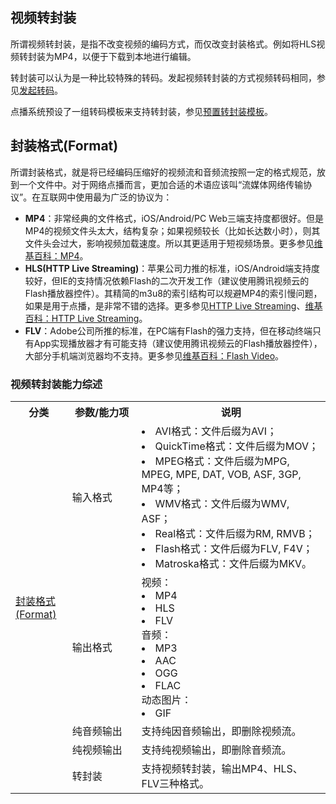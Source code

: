 
## 视频转封装
所谓视频转封装，是指不改变视频的编码方式，而仅改变封装格式。例如将HLS视频转封装为MP4，以便于下载到本地进行编辑。

转封装可以认为是一种比较特殊的转码。发起视频转封装的方式视频转码相同，参见[发起转码](#.E5.8F.91.E8.B5.B7.E8.BD.AC.E7.A0.81)。

点播系统预设了一组转码模板来支持转封装，参见[预置转封装模板](#.E9.A2.84.E7.BD.AE.E8.BD.AC.E5.B0.81.E8.A3.85.E6.A8.A1.E6.9D.BF)。

## 封装格式(Format)

所谓封装格式，就是将已经编码压缩好的视频流和音频流按照一定的格式规范，放到一个文件中。对于网络点播而言，更加合适的术语应该叫“流媒体网络传输协议”。在互联网中使用最为广泛的协议为：

- **MP4**：非常经典的文件格式，iOS/Android/PC Web三端支持度都很好。但是MP4的视频文件头太大，结构复杂；如果视频较长（比如长达数小时），则其文件头会过大，影响视频加载速度。所以其更适用于短视频场景。更多参见[维基百科：MP4](https://zh.wikipedia.org/wiki/MP4)。
- **HLS(HTTP Live Streaming)**：苹果公司力推的标准，iOS/Android端支持度较好，但IE的支持情况依赖Flash的二次开发工作（建议使用腾讯视频云的Flash播放器控件）。其精简的m3u8的索引结构可以规避MP4的索引慢问题，如果是用于点播，是非常不错的选择。更多参见[HTTP Live Streaming](https://developer.apple.com/streaming/)、[维基百科：HTTP Live Streaming](https://zh.wikipedia.org/wiki/HTTP_Live_Streaming)。
- **FLV**：Adobe公司所推的标准，在PC端有Flash的强力支持，但在移动终端只有App实现播放器才有可能支持（建议使用腾讯视频云的Flash播放器控件），大部分手机端浏览器均不支持。更多参见[维基百科：Flash Video](https://zh.wikipedia.org/wiki/Flash_Video)。

### 视频转封装能力综述

<table>
    <tr>
      <th style="width:18%">
          分类               
      </th>
      <th style="width:22%">
          参数/能力项
      </th>
      <th>
          说明
      </th>
    </tr>
    <tr>
      <td rowspan=5>
          <a href="/document/product/266/11732##.E5.B0.81.E8.A3.85.E6.A0.BC.E5.BC.8F(format)">封装格式(Format)</a>
      </td>
      <td>
          输入格式
      </td>
      <td>
          <li>AVI格式：文件后缀为AVI；</li>
          <li>QuickTime格式：文件后缀为MOV；</li>
          <li>MPEG格式：文件后缀为MPG, MPEG, MPE, DAT, VOB, ASF, 3GP, MP4等；</li>
          <li>WMV格式：文件后缀为WMV, ASF；</li>
          <li>Real格式：文件后缀为RM, RMVB；</li>
          <li>Flash格式：文件后缀为FLV, F4V；</li>
          <li>Matroska格式：文件后缀为MKV。</li>
      </td>
    </tr>
    <tr>
      <td>
          输出格式
      </td>
      <td>
          视频：
          <li>MP4</li>
          <li>HLS</li>
          <li>FLV</li>
          音频：
          <li>MP3</li>
          <li>AAC</li>
          <li>OGG</li>
          <li>FLAC</li>
          动态图片：
          <li>GIF</li>
      </td>
    </tr>
    <tr>
      <td>
          纯音频输出
      </td>
      <td>
          支持纯因音频输出，即删除视频流。
      </td>
    </tr>
    <tr>
      <td>
          纯视频输出
      </td>
      <td>
          支持纯视频输出，即删除音频流。
      </td>
    </tr>
    <tr>
      <td>
          转封装
      </td>
      <td>
          支持视频转封装，输出MP4、HLS、FLV三种格式。
      </td>
    </tr>
</table>
